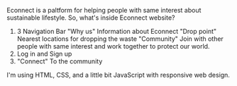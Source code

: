 Econnect is a paltform for helping people with same interest about sustainable lifestyle. So, what's inside Econnect website?
1. 3 Navigation Bar
   "Why us" Information about Econnect
   "Drop point" Nearest locations for dropping the waste
   "Community" Join with other people with same interest and work together to protect our world.
2. Log in and Sign up
3. "Connect" To the community

I'm using HTML, CSS, and a little bit JavaScript with responsive web design.

